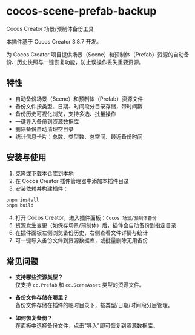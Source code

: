 # cocos-scene-prefab-backup

Cocos Creator 场景/预制体备份工具

本插件基于 Cocos Creator 3.8.7 开发。

为 Cocos Creator 项目提供场景（Scene）和预制体（Prefab）资源的自动备份、历史快照与一键恢复功能，防止误操作丢失重要资源。

## 特性

- 自动备份场景（Scene）和预制体（Prefab）资源文件
- 备份文件按类型、日期、时间段分目录存储，带时间戳
- 备份历史可视化浏览，支持多选、批量操作
- 一键导入备份到资源数据库
- 删除备份自动清理空目录
- 统计信息卡片：总数、类型数、总空间、最近备份时间

## 安装与使用

1. 克隆或下载本仓库到本地
2. 在 Cocos Creator 插件管理器中添加本插件目录
3. 安装依赖并构建插件：

```bash
pnpm install
pnpm build
```

4. 打开 Cocos Creator，进入插件面板：`Cocos 场景/预制体备份`
5. 资源发生变更（如保存场景/预制体）后，插件会自动备份到指定目录
6. 在插件面板左侧浏览备份历史，右侧查看文件详情与统计
7. 可一键导入备份文件到资源数据库，或批量删除无用备份

## 常见问题

- **支持哪些资源类型？**  
  仅支持 `cc.Prefab` 和 `cc.SceneAsset` 类型的资源文件。

- **备份文件存储在哪里？**  
  备份文件存储在插件的临时目录下，按类型/日期/时间段分层管理。

- **如何恢复备份？**  
  在面板中选择备份文件，点击"导入"即可恢复到资源数据库。